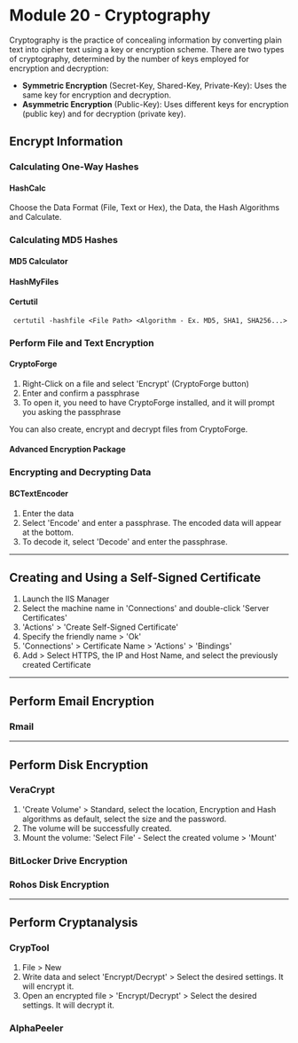 # Module 20 - Cryptography #
Cryptography is the practice of concealing information by converting plain text into cipher text using a key or encryption scheme. There are two types of cryptography, determined by the number of keys employed for encryption and decryption:

* **Symmetric Encryption** (Secret-Key, Shared-Key, Private-Key): Uses the same key for encryption and decryption.
* **Asymmetric Encryption** (Public-Key): Uses different keys for encryption (public key) and for decryption (private key).


## Encrypt Information ##

### Calculating One-Way Hashes ###
#### HashCalc ####
Choose the Data Format (File, Text or Hex), the Data, the Hash Algorithms and Calculate.


### Calculating MD5 Hashes ###
#### MD5 Calculator ####

#### HashMyFiles ####

#### Certutil ####
``` certutil -hashfile <File Path> <Algorithm - Ex. MD5, SHA1, SHA256...>```


### Perform File and Text Encryption ###
#### CryptoForge ####
1. Right-Click on a file and select 'Encrypt' (CryptoForge button)
2. Enter and confirm a passphrase
3. To open it, you need to have CryptoForge installed, and it will prompt you asking the passphrase

You can also create, encrypt and decrypt files from CryptoForge.

#### Advanced Encryption Package ####


### Encrypting and Decrypting Data ###
#### BCTextEncoder ####
1. Enter the data
2. Select 'Encode' and enter a passphrase. The encoded data will appear at the bottom.
3. To decode it, select 'Decode' and enter the passphrase.


- - - -

## Creating and Using a Self-Signed Certificate ##
1. Launch the IIS Manager
2. Select the machine name in 'Connections' and double-click 'Server Certificates'
3. 'Actions' > 'Create Self-Signed Certificate'
4. Specify the friendly name > 'Ok'
5. 'Connections' > Certificate Name > 'Actions' > 'Bindings'
6. Add > Select HTTPS, the IP and Host Name, and select the previously created Certificate


- - - -

## Perform Email Encryption ##
### Rmail ###

- - - -

## Perform Disk Encryption ##
### VeraCrypt ###
1. 'Create Volume' > Standard, select the location, Encryption and Hash algorithms as default, select the size and the password.
2. The volume will be successfully created. 
3. Mount the volume: 'Select File' - Select the created volume > 'Mount'

### BitLocker Drive Encryption ###

### Rohos Disk Encryption ###


- - - -

## Perform Cryptanalysis ##
### CrypTool ###
1. File > New
2. Write data and select 'Encrypt/Decrypt' > Select the desired settings. It will encrypt it.
3. Open an encrypted file > 'Encrypt/Decrypt' > Select the desired settings. It will decrypt it.

### AlphaPeeler ###
